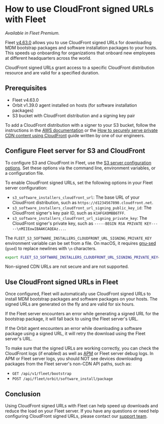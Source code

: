 # How to use CloudFront signed URLs with Fleet

*Available in Fleet Premium.*

Fleet [v4.63.0](https://github.com/fleetdm/fleet/releases/tag/fleet-v4.63.0) allows you to use CloudFront signed URLs for downloading MDM bootstrap packages and software installation packages to your hosts. This speeds up onboarding for organizations that onboard new employees at different headquarters across the world. 

CloudFront signed URLs grant access to a specific CloudFront distribution resource and are valid for a specified duration. 

## Prerequisites

- Fleet v4.63.0
- Orbit v1.39.0 agent installed on hosts (for software installation packages)
- S3 bucket with CloudFront distribution and a signing key pair

To add a CloudFront distribution with a signer to your S3 bucket, follow the instructions in the [AWS documentation](https://docs.aws.amazon.com/AmazonCloudFront/latest/DeveloperGuide/private-content-trusted-signers.html) or the [How to securely serve private CDN content using CloudFront](https://victoronsoftware.com/posts/cloudfront-signed-urls/) guide written by one of our engineers.

## Configure Fleet server for S3 and CloudFront

To configure S3 and CloudFront in Fleet, use the [S3 server configuration options](https://fleetdm.com/docs/configuration/fleet-server-configuration#s-3). Set these options via the command line, environment variables, or a configuration file.

To enable CloudFront signed URLs, set the following options in your Fleet server configuration:

- `s3_software_installers_cloudfront_url`: The base URL of your CloudFront distribution, such as `https://d1234567890.cloudfront.net`.
- `s3_software_installers_cloudfront_url_signing_public_key_id`: The CloudFront signer's key pair ID, such as `K1HFGXOMBB6TFF`.
- `s3_software_installers_cloudfront_url_signing_private_key`: The CloudFront signer's private key, such as `-----BEGIN RSA PRIVATE KEY-----\nMIIEowIBAAKCAQEAz...`.

The `FLEET_S3_SOFTWARE_INSTALLERS_CLOUDFRONT_URL_SIGNING_PRIVATE_KEY` environment variable can be set from a file. On macOS, it requires [gnu-sed](https://formulae.brew.sh/formula/gnu-sed) (`gsed`) to replace newlines with `\n` characters.

```bash
export FLEET_S3_SOFTWARE_INSTALLERS_CLOUDFRONT_URL_SIGNING_PRIVATE_KEY=$(cat ./private_key.pem | gsed -z 's/\n/\\n/g')
```

Non-signed CDN URLs are not secure and are not supported.

## Use CloudFront signed URLs in Fleet

Once configured, Fleet will automatically use CloudFront signed URLs to install MDM bootstrap packages and software packages on your hosts. The signed URLs are generated on the fly and are valid for six hours.

If the Fleet server encounters an error while generating a signed URL for the bootstrap package, it will fall back to using the Fleet server's URL.

If the Orbit agent encounters an error while downloading a software package using a signed URL, it will retry the download using the Fleet server's URL.

To make sure that the signed URLs are working correctly, you can check the CloudFront logs (if enabled) as well as [APM](https://aws.amazon.com/what-is/application-performance-monitoring/) or Fleet server debug logs. In APM or Fleet server logs, you should NOT see devices downloading packages from the Fleet server's non-CDN API paths, such as:

- `GET /api/v1/fleet/bootstrap`
- `POST /api/fleet/orbit/software_install/package`

## Conclusion

Using CloudFront signed URLs with Fleet can help speed up downloads and reduce the load on your Fleet server. If you have any questions or need help configuring CloudFront signed URLs, please contact our [support team](https://fleetdm.com/contact).

<meta name="articleTitle" value="How to use CloudFront signed URLs with Fleet">
<meta name="authorFullName" value="Victor Lyuboslavsky">
<meta name="authorGitHubUsername" value="getvictor">
<meta name="category" value="guides">
<meta name="publishedOn" value="2025-02-03">
<meta name="description" value="A guide on using signed URLs with MDM bootstrap packages and software installers.">

